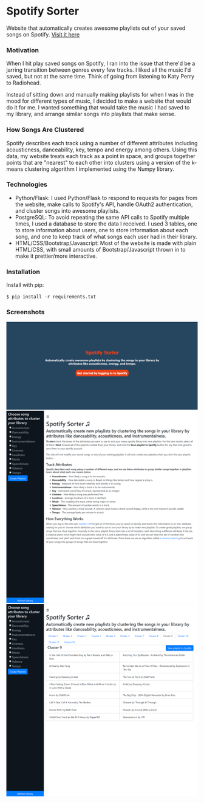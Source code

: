 
# Spotify Sorter
Website that automatically creates awesome playlists out of your saved songs on Spotify. [Visit it here](http://sorter.sampeters.me)

 ### Motivation
When I hit play saved songs on Spotify, I ran into the issue that there'd be a jarring transition between genres every few tracks. I liked all the music I'd saved, but not at the same time. Think of going from listening to Katy Perry to Radiohead.

Instead of sitting down and manually making playlists for when I was in the mood for different types of music, I decided to make a website that would do it for me. I wanted something that would take the music I had saved to my library, and arrange similar songs into playlists that make sense.
 ### How Songs Are Clustered
Spotify describes each track using a number of different attributes including acousticness, danceability, key, tempo and energy among others. Using this data, my website treats each track as a point in space, and groups together points that are "nearest" to each other into clusters using a version of the k-means clustering algorithm I implemented using the Numpy library.
### Technologies
-  Python/Flask: I used Python/Flask to respond to requests for pages from the website, make calls to Spotify's API, handle OAuth2 authentication, and cluster songs into awesome playlists.
- PostgreSQL:  To avoid repeating the same API calls to Spotify multiple times, I used a database to store the data I received. I used 3 tables, one to store information about users, one to store information about each song, and one to keep track of what songs each user had in their library.
- HTML/CSS/Bootstrap/Javascript: Most of the website is made with plain HTML/CSS, with small amounts of Bootstrap/Javascript thrown in to make it prettier/more interactive.

### Installation

Install with pip:

```
$ pip install -r requirements.txt
```
### Screenshots
<img src="unverified.PNG" width=700>
<img src="authorized.PNG" width=700>
<img src="clustered.PNG" width=700>
